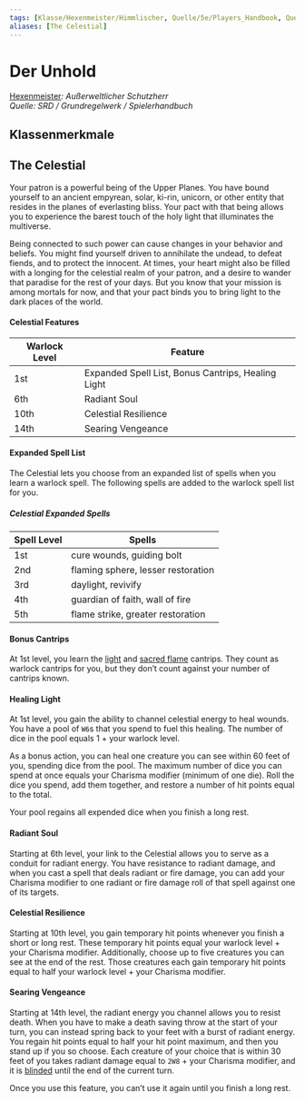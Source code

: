 ```yaml
---
tags: [Klasse/Hexenmeister/Himmlischer, Quelle/5e/Players_Handbook, Quelle/5e/SRD]
aliases: [The Celestial]
---
```

Der Unhold
==========

[Hexenmeister](04.%20Kompendium/Charakteroptionen/02.%20Klassen/Hexenmeister/Hexenmeister.md)_: Außerweltlicher Schutzherr_  
_Quelle: SRD / Grundregelwerk / Spielerhandbuch_

Klassenmerkmale
---------------

The Celestial
-------------

Your patron is a powerful being of the Upper Planes. You have bound yourself to an ancient empyrean, solar, ki-rin, unicorn, or other entity that resides in the planes of everlasting bliss. Your pact with that being allows you to experience the barest touch of the holy light that illuminates the multiverse.

Being connected to such power can cause changes in your behavior and beliefs. You might find yourself driven to annihilate the undead, to defeat fiends, and to protect the innocent. At times, your heart might also be filled with a longing for the celestial realm of your patron, and a desire to wander that paradise for the rest of your days. But you know that your mission is among mortals for now, and that your pact binds you to bring light to the dark places of the world.

#### Celestial Features

| Warlock Level | Feature |
| --- | --- |
| 1st | Expanded Spell List, Bonus Cantrips, Healing Light |
| 6th | Radiant Soul |
| 10th | Celestial Resilience |
| 14th | Searing Vengeance |

#### Expanded Spell List

The Celestial lets you choose from an expanded list of spells when you learn a warlock spell. The following spells are added to the warlock spell list for you.

##### **Celestial Expanded Spells**

| Spell Level | Spells |
| --- | --- |
| 1st | cure wounds,&nbsp;guiding bolt |
| 2nd | flaming sphere,&nbsp;lesser restoration |
| 3rd | daylight,&nbsp;revivify |
| 4th | guardian of faith,&nbsp;wall of fire |
| 5th | flame strike,&nbsp;greater restoration |

#### Bonus Cantrips

At 1st level, you learn the [light](https://www.dndbeyond.com/spells/light) and [sacred flame](https://www.dndbeyond.com/spells/sacred-flame) cantrips. They count as warlock cantrips for you, but they don’t count against your number of cantrips known.

#### Healing Light

At 1st level, you gain the ability to channel celestial energy to heal wounds. You have a pool of `W6`s that you spend to fuel this healing. The number of dice in the pool equals 1 + your warlock level.

As a bonus action, you can heal one creature you can see within 60 feet of you, spending dice from the pool. The maximum number of dice you can spend at once equals your Charisma modifier (minimum of one die). Roll the dice you spend, add them together, and restore a number of hit points equal to the total.

Your pool regains all expended dice when you finish a long rest.

#### Radiant Soul

Starting at 6th level, your link to the Celestial allows you to serve as a conduit for radiant energy. You have resistance to radiant damage, and when you cast a spell that deals radiant or fire damage, you can add your Charisma modifier to one radiant or fire damage roll of that spell against one of its targets.

#### Celestial Resilience

Starting at 10th level, you gain temporary hit points whenever you finish a short or long rest. These temporary hit points equal your warlock level + your Charisma modifier. Additionally, choose up to five creatures you can see at the end of the rest. Those creatures each gain temporary hit points equal to half your warlock level + your Charisma modifier.

#### Searing Vengeance

Starting at 14th level, the radiant energy you channel allows you to resist death. When you have to make a death saving throw at the start of your turn, you can instead spring back to your feet with a burst of radiant energy. You regain hit points equal to half your hit point maximum, and then you stand up if you so choose. Each creature of your choice that is within 30 feet of you takes radiant damage equal to `2W8` + your Charisma modifier, and it is [blinded](https://www.dndbeyond.com/compendium/rules/basic-rules/appendix-a-conditions#Blinded) until the end of the current turn.

Once you use this feature, you can’t use it again until you finish a long rest.